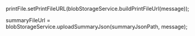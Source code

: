 printFile.setPrintFileURL(blobStorageService.buildPrintFileUrl(message));

summaryFileUrl = blobStorageService.uploadSummaryJson(summaryJsonPath, message);
